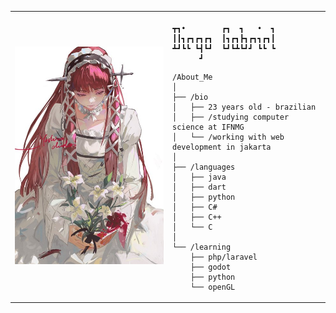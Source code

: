 <!--- old readme <p align = center>
  <img src="https://img.shields.io/badge/Java-ED8B00?style=for-the-badge&logo=java&logoColor=white" /> <img src="https://img.shields.io/badge/Dart-0175C2?style=for-the-badge&logo=dart&logoColor=white" />
  <img src="https://img.shields.io/badge/Flutter-02569B?style=for-the-badge&logo=flutter&logoColor=white" />
  <img src="https://img.shields.io/badge/Unity-100000?style=for-the-badge&logo=unity&logoColor=white" />
  <img src="https://img.shields.io/badge/C%23-239120?style=for-the-badge&logo=c-sharp&logoColor=white" />
</p>


PT

- 👋 Olá, sou Diego Gabriel e atualmente sou aluno de ciências da computação no Instituto Federal do Norte de Minas Gerais.
- 👀 Tenho interesse em desenvolvimento de software, backend, mobile e em desenvolvimento de jogos. 
- 🌱 Atualmente estou aprendendo sobre Godot.
- 📫 Para entrar em contato, sinta-se livre em me mandar um email: dgmagalhaesbarbosa@gmail.com.

EN

- 👋 Hi, I’m Diego Gabriel and I'm currently a computer science student at Instituto Federal do Norte de Minas Gerais.
- 👀 I'm interested in software development, backend, mobile and game development.
- 🌱 I'm currently learning about Godot.
- 📫 To reach me, feel free to email me: dgmagalhaesbarbosa@gmail.com.

<img src="https://github.com/DiegogMagalhaes/DiegogMagalhaes/blob/main/lain.gif" alt="Let's all love lain" style="width:800px;height:500px;">
--->

<table>
  <tr>
    <td style="width: 50%;">
       <img src="https://github.com/DiegogMagalhaes/DiegogMagalhaes/blob/main/chidori.jpeg" alt="Let's all love lain" style=" width: 200%; border: none;"/>
    </td>
    <td style="width: 50%; vertical-align: top;">
    <p style="font-family: monospace; font-size: 16px;">
       
       
    ┳┓•        ┏┓  ┓   •  ┓
    ┃┃┓┏┓┏┓┏┓  ┃┓┏┓┣┓┏┓┓┏┓┃
    ┻┛┗┗ ┗┫┗┛  ┗┛┗┻┗┛┛ ┗┗ ┗
          ┛                
</p>
    
    /About_Me
    │
    ├── /bio
    │   ├── 23 years old - brazilian 
    │   ├── /studying computer science at IFNMG
    │   └── /working with web development in jakarta
    │
    ├── /languages
    │   ├── java
    │   ├── dart
    │   ├── python
    │   ├── C#
    │   ├── C++
    │   └── C
    │
    └── /learning
        ├── php/laravel
        ├── godot
        ├── python
        └── openGL
        
  </tr>
</table>
<!---
DiegogMagalhaes/DiegogMagalhaes is a ✨ special ✨ repository because its README.md (this file) appears on your GitHub profile.
You can click the Preview link to take a look at your changes.
--->
